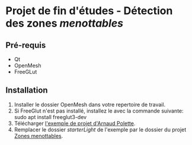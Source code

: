 # Projet de fin d'études - Détection des zones *menottables*
## Pré-requis
* Qt
* OpenMesh
* FreeGLut


## Installation
1. Installer le dossier OpenMesh dans votre repertoire de travail.
2. Si FreeGlut n'est pas installé, installez le avec la commande suivante:
    sudo apt install freeglut3-dev
3. Télécharger [l'exemple de projet d'Arnaud Polette](http://arnaud.polette.perso.luminy.univ-amu.fr/mod.zip).
4. Remplacer le dossier *starterLight* de l'exemple par le dossier du projet [Zones menottables](https://gitlab.com/jercky/zones-menottables).
